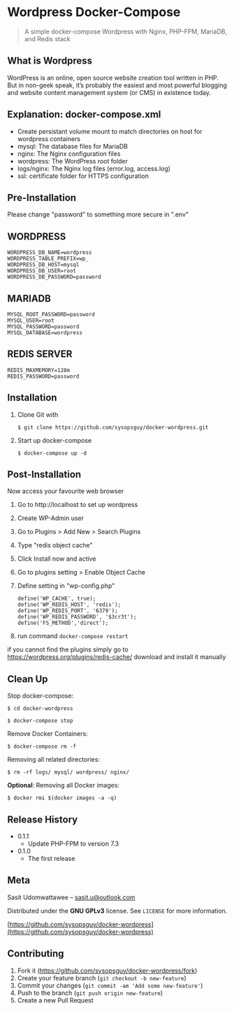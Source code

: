 # Wordpress Docker-Compose

> A simple docker-compose Wordpress with Nginx, PHP-FPM, MariaDB, and Redis stack 

## What is Wordpress
WordPress is an online, open source website creation tool written in PHP. But in non-geek speak, it’s probably the easiest and most powerful blogging and website content management system (or CMS) in existence today.

## Explanation: docker-compose.xml

* Create persistant volume mount to match directories on host for wordpress containers
* mysql: The database files for MariaDB 
* nginx: The Nginx configuration files
* wordpress: The WordPress root folder
* logs/nginx: The Nginx log files (error.log, access.log)
* ssl: certificate folder for HTTPS configuration

## Pre-Installation
Please change "password" to something more secure in ".env"

## WORDPRESS
`WORDPRESS_DB_NAME=wordpress`  
`WORDPRESS_TABLE_PREFIX=wp_`  
`WORDPRESS_DB_HOST=mysql`  
`WORDPRESS_DB_USER=root`  
`WORDPRESS_DB_PASSWORD=password`

## MARIADB
`MYSQL_ROOT_PASSWORD=password`  
`MYSQL_USER=root`  
`MYSQL_PASSWORD=password`  
`MYSQL_DATABASE=wordpress`

## REDIS SERVER
`REDIS_MAXMEMORY=128m`  
`REDIS_PASSWORD=password`

## Installation

1. Clone Git with

    ```$ git clone https://github.com/sysopsguy/docker-wordpress.git```

2. Start up docker-compose

    ```$ docker-compose up -d```

## Post-Installation
Now access your favourite web browser 

1. Go to http://localhost to set up wordpress 
2. Create WP-Admin user
3. Go to Plugins > Add New > Search Plugins
4. Type "redis object cache"
5. Click Install now and active
6. Go to plugins setting > Enable Object Cache
7. Define setting in "wp-config.php"

 	  ```define('WP_CACHE', true);```  
 	  ```define('WP_REDIS_HOST', 'redis');```  
 	  ```define('WP_REDIS_PORT', '6379');```  
 	  ```define('WP_REDIS_PASSWORD', '$3cr3t');```  
 	  ```define('FS_METHOD','direct');```
 	  
8. run command ```docker-compose restart```

if you cannot find the plugins simply go to https://wordpress.org/plugins/redis-cache/ download and install it manually

## Clean Up

Stop docker-compose:

  ```$ cd docker-wordpress```

  ```$ docker-compose stop```

Remove Docker Containers:

  ```$ docker-compose rm -f```

Removing all related directories:

 ```$ rm -rf logs/ mysql/ wordpress/ nginx/```

**Optional**: Removing all Docker images:

 ```$ docker rmi $(docker images -a -q)```

## Release History

* 0.1.1
    * Update PHP-FPM to version 7.3
* 0.1.0
    * The first release

## Meta

Sasit Udomwattawee – sasit.u@outlook.com

Distributed under the **GNU GPLv3** license. See ``LICENSE`` for more information.

[https://github.com/sysopsguy/docker-wordpress](https://github.com/sysopsguy/docker-wordpress)

## Contributing

1. Fork it (<https://github.com/sysopsguy/docker-wordpress/fork>)
2. Create your feature branch (`git checkout -b new-feature`)
3. Commit your changes (`git commit -am 'Add some new-feature'`)
4. Push to the branch (`git push origin new-feature`)
5. Create a new Pull Request